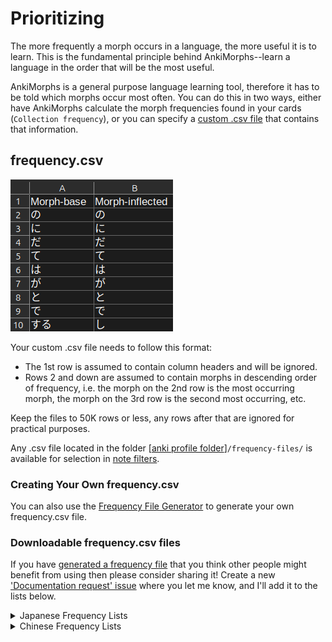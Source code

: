 # Prioritizing

The more frequently a morph occurs in a language, the more useful it is to learn. This is the fundamental principle
behind AnkiMorphs--learn a language in the order that will be the most useful.

AnkiMorphs is a general purpose language learning tool, therefore it has to be told which morphs occur most often. You
can do this in two ways, either have AnkiMorphs calculate the morph frequencies found in your
cards (`Collection frequency`), or you can specify a [custom .csv file](#frequencycsv) that contains that information.

## frequency.csv

![frequency-csv.png](../../img/frequency-csv.png)

Your custom .csv file needs to follow this format:

- The 1st row is assumed to contain column headers and will be ignored.
- Rows 2 and down are assumed to contain morphs in descending order of frequency, i.e. the morph on the 2nd row is the
  most occurring morph, the morph on the 3rd row is the second most occurring, etc.

Keep the files to 50K rows or less, any rows after that are ignored for practical purposes.

Any .csv file located in the folder [[anki profile folder](../glossary.md#profile-folder)]`/frequency-files/` is
available for selection in [note filters](../setup/settings/note-filter.md).

### Creating Your Own frequency.csv

You can also use the [Frequency File Generator](../usage/frequency-file-generator.md) to generate your own frequency.csv
file.

### Downloadable frequency.csv files

If you have [generated a frequency file](../usage/frequency-file-generator.md) that you think other people might benefit
from using then please consider sharing
it! Create a new ['Documentation request' issue](https://github.com/mortii/anki-morphs/issues/new/choose) where you let
me
know, and I'll add it to the lists below.

<details>
  <summary>Japanese Frequency Lists</summary>

> *
</details>

<details>
  <summary>Chinese Frequency Lists</summary>

> *
</details>


